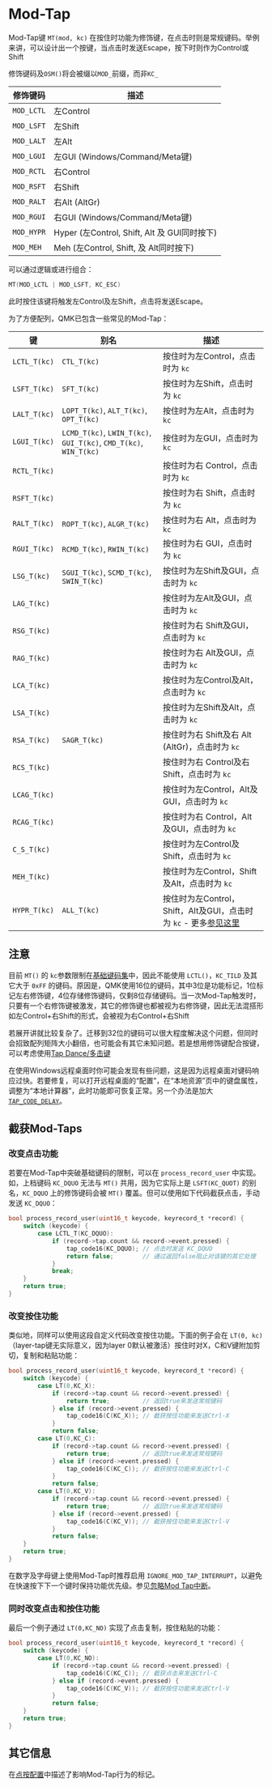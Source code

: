 # Mod-Tap

<!---
  original document: 0.15.12:docs/mod_tap.md
  git diff 0.15.12 HEAD -- docs/mod_tap.md | cat
-->

Mod-Tap键 `MT(mod, kc)` 在按住时功能为修饰键，在点击时则是常规键码。举例来讲，可以设计出一个按键，当点击时发送Escape，按下时则作为Control或Shift

修饰键码及`OSM()`将会被缀以`MOD_`前缀，而非`KC_`

|修饰键码  |描述                                        |
|----------|------------------------------------------|
|`MOD_LCTL`|左Control                                 |
|`MOD_LSFT`|左Shift                                   |
|`MOD_LALT`|左Alt                                     |
|`MOD_LGUI`|左GUI (Windows/Command/Meta键)          |
|`MOD_RCTL`|右Control                                 |
|`MOD_RSFT`|右Shift                                   |
|`MOD_RALT`|右Alt (AltGr)                             |
|`MOD_RGUI`|右GUI (Windows/Command/Meta键)          |
|`MOD_HYPR`|Hyper (左Control, Shift, Alt 及 GUI同时按下)|
|`MOD_MEH` |Meh (左Control, Shift, 及 Alt同时按下)      |

可以通过逻辑或进行组合：

```c
MT(MOD_LCTL | MOD_LSFT, KC_ESC)
```

此时按住该键将触发左Control及左Shift，点击将发送Escape。

为了方便配列，QMK已包含一些常见的Mod-Tap：

|键          |别名                                                              |描述                                         |
|------------|-----------------------------------------------------------------|---------------------------------------------|
|`LCTL_T(kc)`|`CTL_T(kc)`                                                      |按住时为左Control，点击时为 `kc`                |
|`LSFT_T(kc)`|`SFT_T(kc)`                                                      |按住时为左Shift，点击时为 `kc`                  |
|`LALT_T(kc)`|`LOPT_T(kc)`, `ALT_T(kc)`, `OPT_T(kc)`                           |按住时为左Alt，点击时为 `kc`                    |
|`LGUI_T(kc)`|`LCMD_T(kc)`, `LWIN_T(kc)`, `GUI_T(kc)`, `CMD_T(kc)`, `WIN_T(kc)`|按住时为左GUI，点击时为 `kc`                    |
|`RCTL_T(kc)`|                                                                 |按住时为右 Control，点击时为 `kc`               |
|`RSFT_T(kc)`|                                                                 |按住时为右 Shift，点击时为 `kc`                 |
|`RALT_T(kc)`|`ROPT_T(kc)`, `ALGR_T(kc)`                                       |按住时为右 Alt，点击时为 `kc`                   |
|`RGUI_T(kc)`|`RCMD_T(kc)`, `RWIN_T(kc)`                                       |按住时为右 GUI，点击时为 `kc`                   |
|`LSG_T(kc)` |`SGUI_T(kc)`, `SCMD_T(kc)`, `SWIN_T(kc)`                         |按住时为左Shift及GUI，点击时为 `kc`             |
|`LAG_T(kc)` |                                                                 |按住时为左Alt及GUI，点击时为 `kc`               |
|`RSG_T(kc)` |                                                                 |按住时为右 Shift及GUI，点击时为 `kc`            |
|`RAG_T(kc)` |                                                                 |按住时为右 Alt及GUI，点击时为 `kc`              |
|`LCA_T(kc)` |                                                                 |按住时为左Control及Alt，点击时为 `kc`           |
|`LSA_T(kc)` |                                                                 |按住时为左Shift及Alt，点击时为 `kc`             |
|`RSA_T(kc)` |`SAGR_T(kc)`                                                     |按住时为右 Shift及右 Alt (AltGr)，点击时为 `kc`  |
|`RCS_T(kc)` |                                                                 |按住时为右 Control及右 Shift，点击时为 `kc`      |
|`LCAG_T(kc)`|                                                                 |按住时为左Control，Alt及GUI，点击时为 `kc`       |
|`RCAG_T(kc)`|                                                                 |按住时为右 Control，Alt及GUI，点击时为 `kc`      |
|`C_S_T(kc)` |                                                                 |按住时为左Control及Shift，点击时为 `kc`          |
|`MEH_T(kc)` |                                                                 |按住时为左Control，Shift及Alt，点击时为 `kc`     |
|`HYPR_T(kc)`|`ALL_T(kc)`                                                      |按住时为左Control，Shift，Alt及GUI，点击时为 `kc` - 更多[参见这里](https://brettterpstra.com/2012/12/08/a-useful-caps-lock-key/)|

## 注意

目前 `MT()` 的 `kc`参数限制在[基础键码集](zh-cn/keycodes_basic)中，因此不能使用 `LCTL()`，`KC_TILD` 及其它大于 `0xFF` 的键码。原因是，QMK使用16位的键码，其中3位是功能标记，1位标记左右修饰键，4位存储修饰键码，仅剩8位存储键码。当一次Mod-Tap触发时，只要有一个右修饰键被激发，其它的修饰键也都被视为右修饰键，因此无法混搭形如左Control+右Shift的形式，会被视为右Control+右Shift

若展开讲就比较复杂了。迁移到32位的键码可以很大程度解决这个问题，但同时会招致配列矩阵大小翻倍，也可能会有其它未知问题。若是想用修饰键配合按键，可以考虑使用[Tap Dance/多击键](zh-cn/feature_tap_dance.md#example-5-using-tap-dance-for-advanced-mod-tap-and-layer-tap-keys)

在使用Windows远程桌面时你可能会发现有些问题，这是因为远程桌面对键码响应过快。若要修复，可以打开远程桌面的“配置”，在“本地资源”页中的键盘属性，调整为“本地计算器”，此时功能即可恢复正常。另一个办法是加大[`TAP_CODE_DELAY`](zh-cn/config_options.md#behaviors-that-can-be-configured)。

## 截获Mod-Taps

### 改变点击功能

若要在Mod-Tap中突破基础键码的限制，可以在 `process_record_user` 中实现。如，上档键码 `KC_DQUO` 无法与 `MT()` 共用，因为它实际上是 `LSFT(KC_QUOT)` 的别名，`KC_DQUO` 上的修饰键码会被 `MT()` 覆盖。但可以使用如下代码截获点击，手动发送 `KC_DQUO`：

```c
bool process_record_user(uint16_t keycode, keyrecord_t *record) {
    switch (keycode) {
        case LCTL_T(KC_DQUO):
            if (record->tap.count && record->event.pressed) {
                tap_code16(KC_DQUO); // 点击时发送 KC_DQUO
                return false;        // 通过返回false阻止对该键的其它处理
            }
            break;
    }
    return true;
}
```

### 改变按住功能

类似地，同样可以使用这段自定义代码改变按住功能。下面的例子会在 `LT(0, kc)` （layer-tap键无实际意义，因为layer 0默认被激活）按住时对X，C和V键附加剪切，复制和粘贴功能：

```c
bool process_record_user(uint16_t keycode, keyrecord_t *record) {
    switch (keycode) {
        case LT(0,KC_X):
            if (record->tap.count && record->event.pressed) {
                return true;         // 返回true来发送常规键码
            } else if (record->event.pressed) {
                tap_code16(C(KC_X)); // 截获按住功能来发送Ctrl-X
            }
            return false;
        case LT(0,KC_C):
            if (record->tap.count && record->event.pressed) {
                return true;         // 返回true来发送常规键码
            } else if (record->event.pressed) {
                tap_code16(C(KC_C)); // 截获按住功能来发送Ctrl-C
            }
            return false;
        case LT(0,KC_V):
            if (record->tap.count && record->event.pressed) {
                return true;         // 返回true来发送常规键码
            } else if (record->event.pressed) {
                tap_code16(C(KC_V)); // 截获按住功能来发送Ctrl-V
            }
            return false;
    }
    return true;
}
```

在数字及字母键上使用Mod-Tap时推荐启用 `IGNORE_MOD_TAP_INTERRUPT`，以避免在快速按下下一个键时保持功能优先级。参见[忽略Mod Tap中断](zh-cn/tap_hold.md#ignore-mod-tap-interrupt)。

### 同时改变点击和按住功能

最后一个例子通过 `LT(0,KC_NO)` 实现了点击复制，按住粘贴的功能：

```c
bool process_record_user(uint16_t keycode, keyrecord_t *record) {
    switch (keycode) {
        case LT(0,KC_NO):
            if (record->tap.count && record->event.pressed) {
                tap_code16(C(KC_C)); // 截获点击来发送Ctrl-C
            } else if (record->event.pressed) {
                tap_code16(C(KC_V)); // 截获按住功能来发送Ctrl-V
            }
            return false;
    }
    return true;
}
```

## 其它信息

在[点按配置](zh-cn/tap_hold)中描述了影响Mod-Tap行为的标记。
